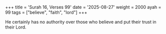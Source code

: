 +++
title = 'Surah 16, Verses 99'
date = '2025-08-27'
weight = 2000
ayah = 99
tags = ["believe", "faith", "lord"]
+++

He certainly has no authority over those who believe and put their trust in their Lord.